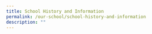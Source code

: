 ```yaml
---
title: School History and Information
permalink: /our-school/school-history-and-information
description: ""
---
```

